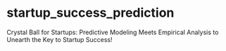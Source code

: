 # startup_success_prediction
Crystal Ball for Startups: Predictive Modeling Meets Empirical Analysis to Unearth the Key to Startup Success!

